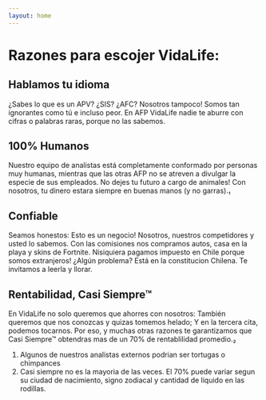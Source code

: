 ```yaml
---
layout: home
---
```



# Razones para escojer VidaLife:

## Hablamos tu idioma

¿Sabes lo que es un APV? ¿SIS? ¿AFC? Nosotros tampoco! Somos tan ignorantes como tú e incluso peor. En AFP VidaLife nadie te aburre con cifras o palabras raras, porque no las sabemos. 

## 100% Humanos

Nuestro equipo de analistas está completamente conformado por personas muy humanas, mientras que las otras AFP no se atreven a divulgar la especie de sus empleados. No dejes tu futuro a cargo de animales! Con nosotros, tu dinero estara siempre en buenas manos (y no garras).₁

## Confiable

Seamos honestos: Esto es un negocio! Nosotros, nuestros competidores y usted lo sabemos. Con las comisiones nos compramos autos, casa en la playa y skins de Fortnite. Nisiquiera pagamos impuesto en Chile porque somos extranjeros! ¿Algún problema? Está en la constitucion Chilena. Te invitamos a leerla y llorar.

## Rentabilidad, Casi Siempre™ 

En VidaLife no solo queremos que ahorres con nosotros: También queremos que nos conozcas y quizas tomemos helado; Y en la tercera cita, podemos tocarnos. Por eso, y muchas otras razones te garantizamos que Casi Siempre™ obtendras mas de un 70% de rentablilidad promedio.₂

1. Algunos de nuestros analistas externos podrian ser tortugas o chimpances
2. Casi siempre no es la mayoria de las veces. El 70% puede variar segun su ciudad de nacimiento, signo zodiacal y cantidad de liquido en las rodillas.